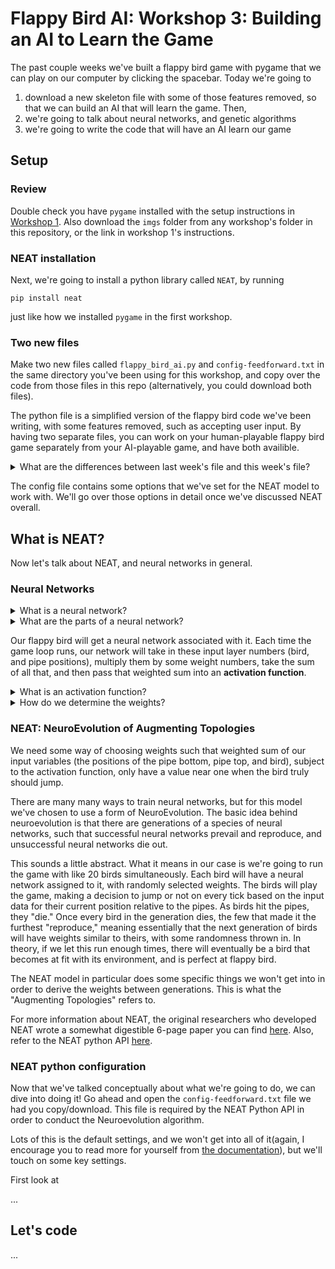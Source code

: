 # Flappy Bird AI: Workshop 3: Building an AI to Learn the Game
The past couple weeks we've built a flappy bird game with pygame that we can play on our computer by clicking the spacebar. Today we're going to 
1. download a new skeleton file with some of those features removed, so that we can build an AI that will learn the game. Then, 
2. we're going to talk about neural networks, and genetic algorithms
3. we're going to write the code that will have an AI learn our game



## Setup

### Review
Double check you have `pygame` installed with the setup instructions in [Workshop 1](https://github.com/gdscwm/flappy-bird-ai-workshop/tree/main/workshop-1). Also download the `imgs` folder from any workshop's folder in this repository, or the link in workshop 1's instructions.


### NEAT installation
Next, we're going to install a python library called `NEAT`, by running 
```
pip install neat
```
just like how we installed `pygame` in the first workshop.


### Two new files
Make two new files called `flappy_bird_ai.py` and `config-feedforward.txt` in the same directory you've been using for this workshop, and copy over the code from those files in this repo (alternatively, you could download both files).

The python file is a simplified version of the flappy bird code we've been writing, with some features removed, such as accepting user input.
By having two separate files, you can work on your human-playable flappy bird game separately from your AI-playable game, and have both availible.

<details>
<summary>What are the differences between last week's file and this week's file?</summary>

1. Removed the code allowing you to click spacebar to jump
2. Removed "you lost" and `run` parameter in `draw_window`, as well as timer sleep when the loop exits
    1. When we implement the AI, the program is never going to exit, since the birds will learn to play the game perfectly!

</details>

The config file contains some options that we've set for the NEAT model to work with. We'll go over those options in detail once we've discussed NEAT overall.


## What is NEAT?
Now let's talk about NEAT, and neural networks in general.


### Neural Networks
<details>
<summary>What is a neural network?</summary>

A neural network is a Machine Learning (ML) or AI model that tries to make decisions as if it was a human brain. It's a data structure representing a network of connected nodes, or "neurons" that send numbers to one another with various weights (more numbers). This is somewhat analogous to neurons communicating with one another in the human brain.

</details>

<details>
<summary>What are the parts of a neural network?</summary>

1. Input Layer

    <details>
    <summary>What inputs do we need for flappy bird?</summary>

    1. Bird position (y)
    2. Top pipe position (y)
    3. Bottom pipe position (y)

    *Could we do it with less?*

    </details>

2. Hidden Layer(s)

    This is where input data gets transformed into output data, through a series of neurons and weights. Our model will build the hidden layer for us, over the course of "generations." More on this later

3. Output Layer/Node

    <details>
    <summary>What outputs do we need?</summary>

    To jump or not to jump!

    </details> 

</details>

Our flappy bird will get a neural network associated with it. Each time the game loop runs, our network will take in these input layer numbers (bird, and pipe positions), multiply them by some weight numbers, take the sum of all that, and then pass that weighted sum into an **activation function**.

<details>
<summary>What is an activation function?</summary>

Since our outcome needs to be a binary decision (either jump or don't jump) we need some way to convert a numeric output into a essentially a yes or a no. 

We're going to use the `tanh` function, which maps any x value to a value between 0 and -1, with positive values going to 1 and negative values going to -1. 

Then we can select a cutoff point, below which the bird won't jump and above which the bird will jump

</details> 

<details>
<summary>How do we determine the weights?</summary>

NEAT will determine the weights. More on this soon. NEAT will also determine whether we want to split up one of the pathways and make a node in the hidden layer. 

</details>


### NEAT: NeuroEvolution of Augmenting Topologies

We need some way of choosing weights such that weighted sum of our input variables (the positions of the pipe bottom, pipe top, and bird), subject to the activation function, only have a value near one when the bird truly should jump.

There are many many ways to train neural networks, but for this model we've chosen to use a form of NeuroEvolution. The basic idea behind neuroevolution is that there are generations of a species of neural networks, such that successful neural networks prevail and reproduce, and unsuccessful neural networks die out.

This sounds a little abstract. What it means in our case is we're going to run the game with like 20 birds simultaneously. Each bird will have a neural network assigned to it, with randomly selected weights. The birds will play the game, making a decision to jump or not on every tick based on the input data for their current position relative to the pipes. As birds hit the pipes, they "die." Once every bird in the generation dies, the few that made it the furthest "reproduce," meaning essentially that the next generation of birds will have weights similar to theirs, with some randomness thrown in. In theory, if we let this run enough times, there will eventually be a bird that becomes at fit with its environment, and is perfect at flappy bird.

The NEAT model in particular does some specific things we won't get into in order to derive the weights between generations. This is what the "Augmenting Topologies" refers to.

For more information about NEAT, the original researchers who developed NEAT wrote a somewhat digestible 6-page paper you can find [here](https://nn.cs.utexas.edu/downloads/papers/stanley.cec02.pdf). Also, refer to the NEAT python API [here](https://neat-python.readthedocs.io/en/latest/). 


### NEAT python configuration
Now that we've talked conceptually about what we're going to do, we can dive into doing it! Go ahead and open the `config-feedforward.txt` file we had you copy/download. This file is required by the NEAT Python API in order to conduct the Neuroevolution algorithm. 

Lots of this is the default settings, and we won't get into all of it(again, I encourage you to read more for yourself from [the documentation](https://neat-python.readthedocs.io/en/latest/)), but we'll touch on some key settings. 

First look at

...

## Let's code

...